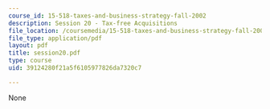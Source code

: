 ```yaml
---
course_id: 15-518-taxes-and-business-strategy-fall-2002
description: Session 20 - Tax-free Acquisitions
file_location: /coursemedia/15-518-taxes-and-business-strategy-fall-2002/39124280f21a5f6105977826da7320c7_session20.pdf
file_type: application/pdf
layout: pdf
title: session20.pdf
type: course
uid: 39124280f21a5f6105977826da7320c7

---
```

None